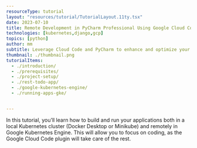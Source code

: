 ```yaml
---
resourceType: tutorial
layout: "resources/tutorial/TutorialLayout.11ty.tsx"
date: 2023-07-10
title: Remote Development in PyCharm Professional Using Google Cloud Code
technologies: [kubernetes,django,gcp]
topics: [python]
author: mm
subtitle: Leverage Cloud Code and PyCharm to enhance and optimize your developer productivity.
thumbnail: ./thumbnail.png
tutorialItems:
  - ./introduction/
  - ./prerequisites/
  - ./project-setup/
  - ./rest-todo-app/
  - ./google-kubernetes-engine/
  - ./running-apps-gke/


---
```


In this tutorial, you’ll learn how to build and run your applications both in a local Kubernetes cluster (Docker Desktop or Minikube) and remotely in Google Kubernetes Engine. This will allow you to focus on coding, as the Google Cloud Code plugin will take care of the rest.
